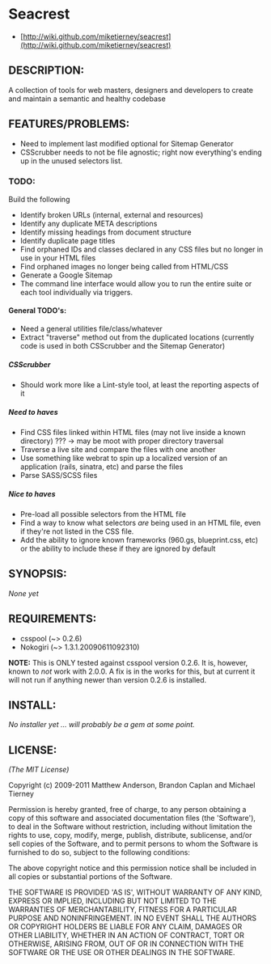 # Seacrest

* [http://wiki.github.com/miketierney/seacrest](http://wiki.github.com/miketierney/seacrest)

## DESCRIPTION:

A collection of tools for web masters, designers and developers to create and maintain a semantic and healthy codebase

## FEATURES/PROBLEMS:

- Need to implement last modified optional for Sitemap Generator
- CSScrubber needs to not be file agnostic; right now everything's ending up in the unused selectors list.

### TODO:
Build the following

- Identify broken URLs (internal, external and resources)
- Identify any duplicate META descriptions
- Identify missing headings from document structure
- Identify duplicate page titles
- Find orphaned IDs and classes declared in any CSS files but no longer in use in your HTML files
- Find orphaned images no longer being called from HTML/CSS
- Generate a Google Sitemap
- The command line interface would allow you to run the entire suite or each tool individually via triggers.

#### General TODO's:
 - Need a general utilities file/class/whatever
  - Extract "traverse" method out from the duplicated locations (currently code is used in both CSScrubber and the Sitemap Generator)

##### CSScrubber
- Should work more like a Lint-style tool, at least the reporting aspects of it

##### Need to haves
 - Find CSS files linked within HTML files (may not live inside a known directory) ??? -> may be moot with proper directory traversal
 - Traverse a live site and compare the files with one another
 - Use something like webrat to spin up a localized version of an application (rails, sinatra, etc) and parse the files
 - Parse SASS/SCSS files

##### Nice to haves
 - Pre-load all possible selectors from the HTML file
 - Find a way to know what selectors *are* being used in an HTML file, even if they're not listed in the CSS file.
 - Add the ability to ignore known frameworks (960.gs, blueprint.css, etc) or the ability to include these if they are ignored by default


## SYNOPSIS:

*None yet*

## REQUIREMENTS:

 - csspool (~> 0.2.6)
 - Nokogiri (~> 1.3.1.20090611092310)

**NOTE:** This is ONLY tested against csspool version 0.2.6. It is, however, known to *not* work with 2.0.0. A fix is in the works for this, but at current it will not run if anything newer than version 0.2.6 is installed.

## INSTALL:

*No installer yet ... will probably be a gem at some point.*

## LICENSE:

*(The MIT License)*

Copyright (c) 2009-2011 Matthew Anderson, Brandon Caplan and Michael Tierney

Permission is hereby granted, free of charge, to any person obtaining
a copy of this software and associated documentation files (the
'Software'), to deal in the Software without restriction, including
without limitation the rights to use, copy, modify, merge, publish,
distribute, sublicense, and/or sell copies of the Software, and to
permit persons to whom the Software is furnished to do so, subject to
the following conditions:

The above copyright notice and this permission notice shall be
included in all copies or substantial portions of the Software.

THE SOFTWARE IS PROVIDED 'AS IS', WITHOUT WARRANTY OF ANY KIND,
EXPRESS OR IMPLIED, INCLUDING BUT NOT LIMITED TO THE WARRANTIES OF
MERCHANTABILITY, FITNESS FOR A PARTICULAR PURPOSE AND NONINFRINGEMENT.
IN NO EVENT SHALL THE AUTHORS OR COPYRIGHT HOLDERS BE LIABLE FOR ANY
CLAIM, DAMAGES OR OTHER LIABILITY, WHETHER IN AN ACTION OF CONTRACT,
TORT OR OTHERWISE, ARISING FROM, OUT OF OR IN CONNECTION WITH THE
SOFTWARE OR THE USE OR OTHER DEALINGS IN THE SOFTWARE.
